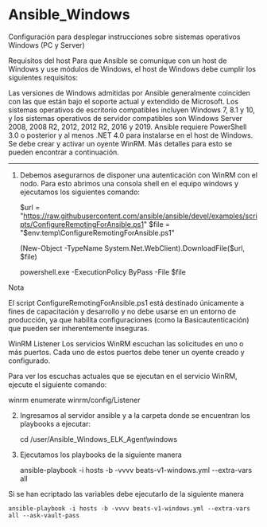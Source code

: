 # Ansible_Windows
Configuración para desplegar instrucciones sobre sistemas operativos Windows (PC y Server)


Requisitos del host 
Para que Ansible se comunique con un host de Windows y use módulos de Windows, el host de Windows debe cumplir los siguientes requisitos:

Las versiones de Windows admitidas por Ansible generalmente coinciden con las que están bajo el soporte actual y extendido de Microsoft. Los sistemas operativos de escritorio compatibles incluyen Windows 7, 8.1 y 10, y los sistemas operativos de servidor compatibles son Windows Server 2008, 2008 R2, 2012, 2012 R2, 2016 y 2019.
Ansible requiere PowerShell 3.0 o posterior y al menos .NET 4.0 para instalarse en el host de Windows.
Se debe crear y activar un oyente WinRM. Más detalles para esto se pueden encontrar a continuación.

----------------------------------------------------------------------------------------------------------------

1. Debemos asegurarnos de disponer una autenticación con WinRM con el nodo. Para esto abrimos una consola shell en el equipo windows y ejecutamos los siguientes comando:

    $url = "https://raw.githubusercontent.com/ansible/ansible/devel/examples/scripts/ConfigureRemotingForAnsible.ps1"
    $file = "$env:temp\ConfigureRemotingForAnsible.ps1"

    (New-Object -TypeName System.Net.WebClient).DownloadFile($url, $file)

    powershell.exe -ExecutionPolicy ByPass -File $file

Nota

El script ConfigureRemotingForAnsible.ps1 está destinado únicamente a fines de capacitación y desarrollo y no debe usarse en un entorno de producción, ya que habilita configuraciones (como la Basicautenticación) que pueden ser inherentemente inseguras.

WinRM Listener 
Los servicios WinRM escuchan las solicitudes en uno o más puertos. Cada uno de estos puertos debe tener un oyente creado y configurado.

Para ver los escuchas actuales que se ejecutan en el servicio WinRM, ejecute el siguiente comando:

winrm enumerate winrm/config/Listener

2. Ingresamos al servidor ansible y a la carpeta donde se encuentran los playbooks a ejecutar:

    cd /user/Ansible_Windows_ELK_Agent\windows

3. Ejecutamos los playbooks de la siguiente manera

    ansible-playbook -i hosts -b -vvvv beats-v1-windows.yml --extra-vars all

Si se han ecriptado las variables debe ejecutarlo de la siguiente manera 

    ansible-playbook -i hosts -b -vvvv beats-v1-windows.yml --extra-vars all --ask-vault-pass